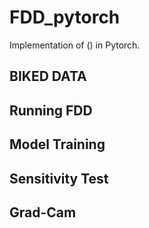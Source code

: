 # FDD_pytorch
Implementation of () in Pytorch.
## BIKED DATA
## Running FDD
## Model Training
## Sensitivity Test
## Grad-Cam
